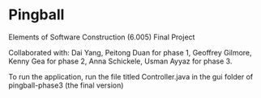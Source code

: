 # Pingball
Elements of Software Construction (6.005) Final Project

Collaborated with: Dai Yang, Peitong Duan for phase 1, Geoffrey Gilmore, Kenny Gea for phase 2, Anna Schickele, Usman Ayyaz for phase 3.

To run the application, run the file titled Controller.java in the gui folder of pingball-phase3 (the final version)
